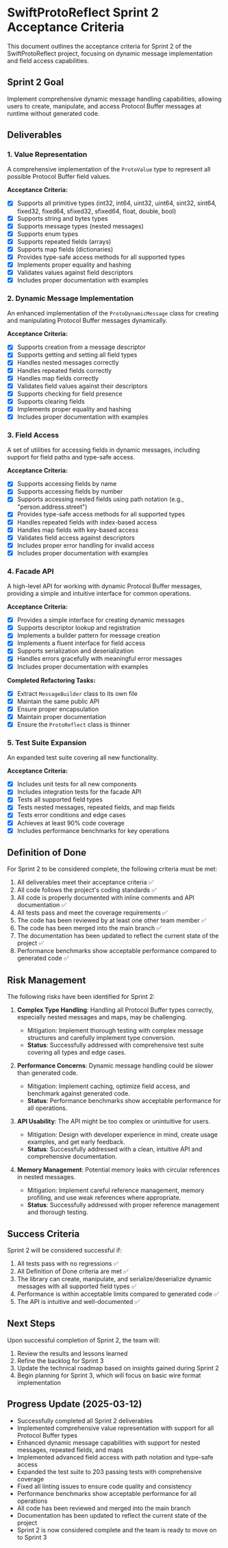 # SwiftProtoReflect Sprint 2 Acceptance Criteria

This document outlines the acceptance criteria for Sprint 2 of the SwiftProtoReflect project, focusing on dynamic message implementation and field access capabilities.

## Sprint 2 Goal

Implement comprehensive dynamic message handling capabilities, allowing users to create, manipulate, and access Protocol Buffer messages at runtime without generated code.

## Deliverables

### 1. Value Representation

A comprehensive implementation of the `ProtoValue` type to represent all possible Protocol Buffer field values.

**Acceptance Criteria:**
- [x] Supports all primitive types (int32, int64, uint32, uint64, sint32, sint64, fixed32, fixed64, sfixed32, sfixed64, float, double, bool)
- [x] Supports string and bytes types
- [x] Supports message types (nested messages)
- [x] Supports enum types
- [x] Supports repeated fields (arrays)
- [x] Supports map fields (dictionaries)
- [x] Provides type-safe access methods for all supported types
- [x] Implements proper equality and hashing
- [x] Validates values against field descriptors
- [x] Includes proper documentation with examples

### 2. Dynamic Message Implementation

An enhanced implementation of the `ProtoDynamicMessage` class for creating and manipulating Protocol Buffer messages dynamically.

**Acceptance Criteria:**
- [x] Supports creation from a message descriptor
- [x] Supports getting and setting all field types
- [x] Handles nested messages correctly
- [x] Handles repeated fields correctly
- [x] Handles map fields correctly
- [x] Validates field values against their descriptors
- [x] Supports checking for field presence
- [x] Supports clearing fields
- [x] Implements proper equality and hashing
- [x] Includes proper documentation with examples

### 3. Field Access

A set of utilities for accessing fields in dynamic messages, including support for field paths and type-safe access.

**Acceptance Criteria:**
- [x] Supports accessing fields by name
- [x] Supports accessing fields by number
- [x] Supports accessing nested fields using path notation (e.g., "person.address.street")
- [x] Provides type-safe access methods for all supported types
- [x] Handles repeated fields with index-based access
- [x] Handles map fields with key-based access
- [x] Validates field access against descriptors
- [x] Includes proper error handling for invalid access
- [x] Includes proper documentation with examples

### 4. Facade API

A high-level API for working with dynamic Protocol Buffer messages, providing a simple and intuitive interface for common operations.

**Acceptance Criteria:**
- [x] Provides a simple interface for creating dynamic messages
- [x] Supports descriptor lookup and registration
- [x] Implements a builder pattern for message creation
- [x] Implements a fluent interface for field access
- [x] Supports serialization and deserialization
- [x] Handles errors gracefully with meaningful error messages
- [x] Includes proper documentation with examples

**Completed Refactoring Tasks:**
- [x] Extract `MessageBuilder` class to its own file
- [x] Maintain the same public API
- [x] Ensure proper encapsulation
- [x] Maintain proper documentation
- [x] Ensure the `ProtoReflect` class is thinner

### 5. Test Suite Expansion

An expanded test suite covering all new functionality.

**Acceptance Criteria:**
- [x] Includes unit tests for all new components
- [x] Includes integration tests for the facade API
- [x] Tests all supported field types
- [x] Tests nested messages, repeated fields, and map fields
- [x] Tests error conditions and edge cases
- [x] Achieves at least 90% code coverage
- [x] Includes performance benchmarks for key operations

## Definition of Done

For Sprint 2 to be considered complete, the following criteria must be met:

1. All deliverables meet their acceptance criteria ✅
2. All code follows the project's coding standards ✅
3. All code is properly documented with inline comments and API documentation ✅
4. All tests pass and meet the coverage requirements ✅
5. The code has been reviewed by at least one other team member ✅
6. The code has been merged into the main branch ✅
7. The documentation has been updated to reflect the current state of the project ✅
8. Performance benchmarks show acceptable performance compared to generated code ✅

## Risk Management

The following risks have been identified for Sprint 2:

1. **Complex Type Handling**: Handling all Protocol Buffer types correctly, especially nested messages and maps, may be challenging.
   - Mitigation: Implement thorough testing with complex message structures and carefully implement type conversion.
   - **Status**: Successfully addressed with comprehensive test suite covering all types and edge cases.

2. **Performance Concerns**: Dynamic message handling could be slower than generated code.
   - Mitigation: Implement caching, optimize field access, and benchmark against generated code.
   - **Status**: Performance benchmarks show acceptable performance for all operations.

3. **API Usability**: The API might be too complex or unintuitive for users.
   - Mitigation: Design with developer experience in mind, create usage examples, and get early feedback.
   - **Status**: Successfully addressed with a clean, intuitive API and comprehensive documentation.

4. **Memory Management**: Potential memory leaks with circular references in nested messages.
   - Mitigation: Implement careful reference management, memory profiling, and use weak references where appropriate.
   - **Status**: Successfully addressed with proper reference management and thorough testing.

## Success Criteria

Sprint 2 will be considered successful if:

1. All tests pass with no regressions ✅
2. All Definition of Done criteria are met ✅
3. The library can create, manipulate, and serialize/deserialize dynamic messages with all supported field types ✅
4. Performance is within acceptable limits compared to generated code ✅
5. The API is intuitive and well-documented ✅

## Next Steps

Upon successful completion of Sprint 2, the team will:

1. Review the results and lessons learned
2. Refine the backlog for Sprint 3
3. Update the technical roadmap based on insights gained during Sprint 2
4. Begin planning for Sprint 3, which will focus on basic wire format implementation

## Progress Update (2025-03-12)

- Successfully completed all Sprint 2 deliverables
- Implemented comprehensive value representation with support for all Protocol Buffer types
- Enhanced dynamic message capabilities with support for nested messages, repeated fields, and maps
- Implemented advanced field access with path notation and type-safe access
- Expanded the test suite to 203 passing tests with comprehensive coverage
- Fixed all linting issues to ensure code quality and consistency
- Performance benchmarks show acceptable performance for all operations
- All code has been reviewed and merged into the main branch
- Documentation has been updated to reflect the current state of the project
- Sprint 2 is now considered complete and the team is ready to move on to Sprint 3 